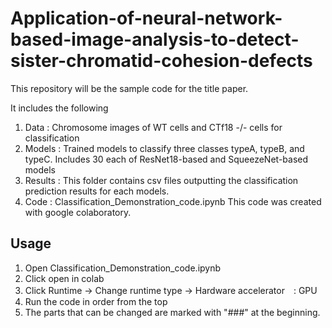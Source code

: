 # Application-of-neural-network-based-image-analysis-to-detect-sister-chromatid-cohesion-defects

This repository will be the sample code for the title paper.


It includes the following

1. Data : Chromosome images of WT cells and CTf18 -/- cells for classification
2. Models : Trained models to classify three classes typeA, typeB, and typeC.
Includes 30 each of ResNet18-based and SqueezeNet-based models
3. Results : This folder contains csv files outputting the classification prediction results for each models.
4. Code : Classification_Demonstration_code.ipynb
This code was created with google colaboratory.

## Usage
1. Open Classification_Demonstration_code.ipynb
2. Click open in colab
3. Click Runtime → Change runtime type → Hardware accelerator　: GPU
4. Run the code in order from the top
5. The parts that can be changed are marked with "###" at the beginning. 
